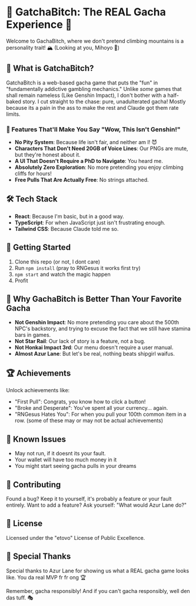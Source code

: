 # 🎰 GatchaBitch: The REAL Gacha Experience 🌟

Welcome to GachaBitch, where we don't pretend climbing mountains is a personality trait! 🏔️ (Looking at you, Mihoyo 👀)

## 🚀 What is GatchaBitch?

GatchaBitch is a web-based gacha game that puts the "fun" in "fundamentally addictive gambling mechanics." Unlike *some* games that shall remain nameless (Like Genshin Impact), I don't bother with a half-baked story. I cut straight to the chase: pure, unadulterated gacha! Mostly because its a pain in the ass to make the rest and Claude got them rate limits.

### 🌈 Features That'll Make You Say "Wow, This Isn't Genshin!"

- **No Pity System**: Because life isn't fair, and neither am I! 😈
- **Characters That Don't Need 20GB of Voice Lines**: Our PNGs are mute, but they're honest about it.
- **A UI That Doesn't Require a PhD to Navigate**: You heard me.
- **Absolutely Zero Exploration**: No more pretending you enjoy climbing cliffs for hours!
- **Free Pulls That Are Actually Free**: No strings attached.

## 🛠️ Tech Stack

- **React**: Because I'm basic, but in a good way.
- **TypeScript**: For when JavaScript just isn't frustrating enough.
- **Tailwind CSS**: Because Claude told me so.

## 🚀 Getting Started

1. Clone this repo (or not, I dont care)
2. Run `npm install` (pray to RNGesus it works first try)
3. `npm start` and watch the magic happen
4. Profit

## 🐳 Why GachaBitch is Better Than Your Favorite Gacha

- **Not Genshin Impact**: No more pretending you care about the 500th NPC's backstory, and trying to excuse the fact that we still have stamina bars in games.
- **Not Star Rail**: Our lack of story is a feature, not a bug.
- **Not Honkai Impact 3rd**: Our menu doesn't require a user manual.
- **Almost Azur Lane**: But let's be real, nothing beats shipgirl waifus.

## 🏆 Achievements

Unlock achievements like:
- "First Pull": Congrats, you know how to click a button!
- "Broke and Desperate": You've spent all your currency... again.
- "RNGesus Hates You": For when you pull your 100th common item in a row.
(some of these may or may not be actual achievements)
## 🐞 Known Issues

- May not run, if it doesnt its your fault.
- Your wallet will have too much money in it
- You might start seeing gacha pulls in your dreams

## 🤝 Contributing

Found a bug? Keep it to yourself, it's probably a feature or your fault entirely.
Want to add a feature? Ask yourself: "What would Azur Lane do?"

## 📜 License

Licensed under the "etovo" License of Public Excellence.

## 🙏 Special Thanks

Special thanks to Azur Lane for showing us what a REAL gacha game looks like. You da real MVP fr fr ong 🏆

Remember, gacha responsibly! And if you can't gacha responsibly, well den das tuff. 🎭

